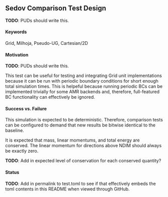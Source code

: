 ## Sedov Comparison Test Design
__TODO__: PUDs should write this.

#### Keywords
Grid, Milhoja, Pseudo-UG, Cartesian/2D

#### Motivation
__TODO__: PUDs should write this.

This test can be useful for testing and integrating Grid unit implementations
because it can be run with periodic boundary conditions for short enough total
simulation times.  This is helpeful because running periodic BCs can be
implemented trivially for some AMR backends and, therefore, full-featured BC
functionality can effectively be ignored.

#### Success vs. Failure
This simulation is expected to be deterministic.  Therefore, comparison tests
can be configured to demand that new results be bitwise identical to the
baseline.

It is expected that mass, linear momentums, and total energy are conserved.
The linear momentum for directions above NDIM should always be exactly zero.

__TODO__: Add in expected level of conservation for each conserved quantity?

#### Status

__TODO__: Add in permalink to test.toml to see if that effectively embeds the
toml contents in this README when viewed through GitHub.

